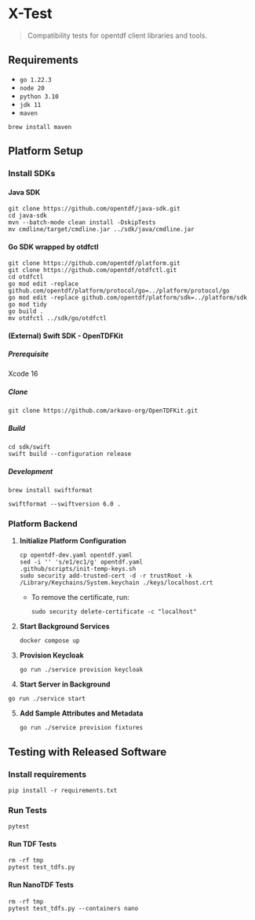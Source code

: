 # X-Test

> Compatibility tests for opentdf client libraries and tools.

## Requirements

- `go 1.22.3`
- `node 20`
- `python 3.10`
- `jdk 11`
- `maven`

```shell
brew install maven
```

## Platform Setup

### Install SDKs

#### Java SDK

```shell
git clone https://github.com/opentdf/java-sdk.git
cd java-sdk
mvn --batch-mode clean install -DskipTests
mv cmdline/target/cmdline.jar ../sdk/java/cmdline.jar
```

#### Go SDK wrapped by otdfctl

```shell
git clone https://github.com/opentdf/platform.git
git clone https://github.com/opentdf/otdfctl.git
cd otdfctl
go mod edit -replace github.com/opentdf/platform/protocol/go=../platform/protocol/go
go mod edit -replace github.com/opentdf/platform/sdk=../platform/sdk
go mod tidy
go build .
mv otdfctl ../sdk/go/otdfctl
```

#### (External) Swift SDK - OpenTDFKit

##### Prerequisite

Xcode 16

##### Clone

```shell
git clone https://github.com/arkavo-org/OpenTDFKit.git
```

##### Build

```shell
cd sdk/swift
swift build --configuration release
```

##### Development

```shell
brew install swiftformat
```

```shell
swiftformat --swiftversion 6.0 .
```

### Platform Backend

1. **Initialize Platform Configuration**
   ```shell
   cp opentdf-dev.yaml opentdf.yaml
   sed -i '' 's/e1/ec1/g' opentdf.yaml
   .github/scripts/init-temp-keys.sh
   sudo security add-trusted-cert -d -r trustRoot -k /Library/Keychains/System.keychain ./keys/localhost.crt
   ```
   - To remove the certificate, run:
     ```shell
     sudo security delete-certificate -c "localhost"
     ```
2. **Start Background Services**
   ```shell
   docker compose up
   ```
3. **Provision Keycloak**
   ```shell
   go run ./service provision keycloak
   ```
4.  **Start Server in Background**
   ```shell
   go run ./service start
   ```
5. **Add Sample Attributes and Metadata**
   ```shell
   go run ./service provision fixtures
   ```

## Testing with Released Software

### Install requirements

```shell
pip install -r requirements.txt
```

### Run Tests

```shell
pytest
```

#### Run TDF Tests

```shell
rm -rf tmp
pytest test_tdfs.py
```

#### Run NanoTDF Tests

```shell
rm -rf tmp
pytest test_tdfs.py --containers nano
```
